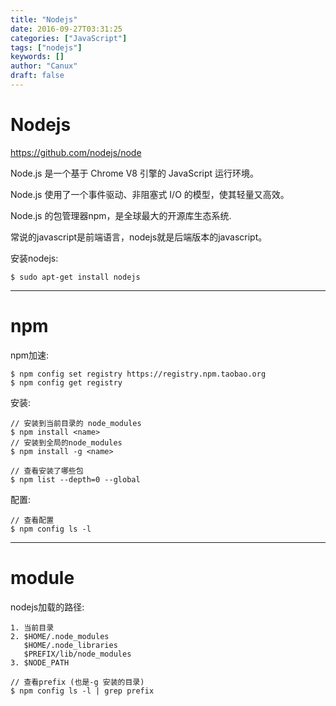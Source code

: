 ```yaml
---
title: "Nodejs"
date: 2016-09-27T03:31:25
categories: ["JavaScript"]
tags: ["nodejs"]
keywords: []
author: "Canux"
draft: false
---
```


# Nodejs

<https://github.com/nodejs/node>

Node.js 是一个基于 Chrome V8 引擎的 JavaScript 运行环境。

Node.js 使用了一个事件驱动、非阻塞式 I/O 的模型，使其轻量又高效。

Node.js 的包管理器npm，是全球最大的开源库生态系统.

常说的javascript是前端语言，nodejs就是后端版本的javascript。

安装nodejs:

    $ sudo apt-get install nodejs

***

# npm

npm加速:

    $ npm config set registry https://registry.npm.taobao.org
    $ npm config get registry

安装:

    // 安装到当前目录的 node_modules
    $ npm install <name>
    // 安装到全局的node_modules
    $ npm install -g <name>

    // 查看安装了哪些包
    $ npm list --depth=0 --global

配置:

    // 查看配置
    $ npm config ls -l

***

# module

nodejs加载的路径:

    1. 当前目录
    2. $HOME/.node_modules
       $HOME/.node_libraries
       $PREFIX/lib/node_modules
    3. $NODE_PATH

    // 查看prefix (也是-g 安装的目录)
    $ npm config ls -l | grep prefix
